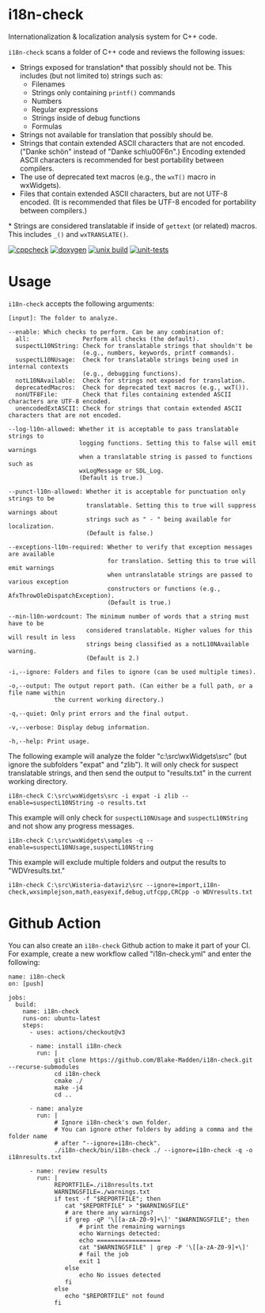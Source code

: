 # i18n-check

Internationalization & localization analysis system for C++ code.

`i18n-check` scans a folder of C++ code and reviews the following issues:
-	Strings exposed for translation\* that possibly should not be. This includes (but not limited to) strings such as:
    - Filenames
    - Strings only containing `printf()` commands
    - Numbers
    - Regular expressions
    - Strings inside of debug functions
    - Formulas
- Strings not available for translation that possibly should be.
- Strings that contain extended ASCII characters that are not encoded.
  ("Danke schön" instead of "Danke sch\u00F6n".) Encoding extended ASCII characters is recommended for
  best portability between compilers.
- The use of deprecated text macros (e.g., the `wxT()` macro in wxWidgets).
- Files that contain extended ASCII characters, but are not UTF-8 encoded.
  (It is recommended that files be UTF-8 encoded for portability between compilers.)

\* Strings are considered translatable if inside of `gettext` (or related) macros. This includes `_()` and `wxTRANSLATE()`. 

[![cppcheck](https://github.com/Blake-Madden/i18n-check/actions/workflows/cppcheck.yml/badge.svg)](https://github.com/Blake-Madden/i18n-check/actions/workflows/cppcheck.yml)
[![doxygen](https://github.com/Blake-Madden/i18n-check/actions/workflows/doxygen.yml/badge.svg)](https://github.com/Blake-Madden/i18n-check/actions/workflows/doxygen.yml)
[![unix build](https://github.com/Blake-Madden/i18n-check/actions/workflows/unix%20build.yml/badge.svg)](https://github.com/Blake-Madden/i18n-check/actions/workflows/unix%20build.yml)
[![unit-tests](https://github.com/Blake-Madden/i18n-check/actions/workflows/unit-tests.yml/badge.svg)](https://github.com/Blake-Madden/i18n-check/actions/workflows/unit-tests.yml)

# Usage

`i18n-check` accepts the following arguments:

```shellscript
[input]: The folder to analyze.

--enable: Which checks to perform. Can be any combination of:
  all:               Perform all checks (the default).
  suspectL10NString: Check for translatable strings that shouldn't be
                     (e.g., numbers, keywords, printf commands).
  suspectL10NUsage:  Check for translatable strings being used in internal contexts
                     (e.g., debugging functions).
  notL10NAvailable:  Check for strings not exposed for translation.
  deprecatedMacros:  Check for deprecated text macros (e.g., wxT()).
  nonUTF8File:       Check that files containing extended ASCII characters are UTF-8 encoded.
  unencodedExtASCII: Check for strings that contain extended ASCII characters that are not encoded.

--log-l10n-allowed: Whether it is acceptable to pass translatable strings to 
                    logging functions. Setting this to false will emit warnings
                    when a translatable string is passed to functions such as
                    wxLogMessage or SDL_Log.
                    (Default is true.)

--punct-l10n-allowed: Whether it is acceptable for punctuation only strings to be
                      translatable. Setting this to true will suppress warnings about
                      strings such as " - " being available for localization.
                      (Default is false.)

--exceptions-l10n-required: Whether to verify that exception messages are available
                            for translation. Setting this to true will emit warnings
                            when untranslatable strings are passed to various exception
                            constructors or functions (e.g., AfxThrowOleDispatchException).
                            (Default is true.)

--min-l10n-wordcount: The minimum number of words that a string must have to be
                      considered translatable. Higher values for this will result in less
                      strings being classified as a notL10NAvailable warning.
                      (Default is 2.)

-i,--ignore: Folders and files to ignore (can be used multiple times).

-o,--output: The output report path. (Can either be a full path, or a file name within
             the current working directory.)

-q,--quiet: Only print errors and the final output.

-v,--verbose: Display debug information.

-h,--help: Print usage.
```

The following example will analyze the folder "c:\src\wxWidgets\src"
(but ignore the subfolders "expat" and "zlib"). It will only check for
suspect translatable strings, and then send the output to "results.txt"
in the current working directory. 

```shellscript
i18n-check C:\src\wxWidgets\src -i expat -i zlib --enable=suspectL10NString -o results.txt
```

This example will only check for `suspectL10NUsage` and `suspectL10NString` and not show
any progress messages.

```shellscript
i18n-check C:\src\wxWidgets\samples -q --enable=suspectL10NUsage,suspectL10NString
```

This example will exclude multiple folders and output the results to "WDVresults.txt."

```shellscript
i18n-check C:\src\Wisteria-dataviz\src --ignore=import,i18n-check,wxsimplejson,math,easyexif,debug,utfcpp,CRCpp -o WDVresults.txt
```

# Github Action

You can also create an `i18n-check` Github action to make it part of your CI.
For example, create a new workflow called "i18n-check.yml" and enter the following:

```shellscript
name: i18n-check
on: [push]

jobs:
  build:
    name: i18n-check
    runs-on: ubuntu-latest
    steps:
      - uses: actions/checkout@v3

      - name: install i18n-check
        run: |
             git clone https://github.com/Blake-Madden/i18n-check.git --recurse-submodules
             cd i18n-check
             cmake ./
             make -j4
             cd ..

      - name: analyze
        run: |
             # Ignore i18n-check's own folder.
             # You can ignore other folders by adding a comma and the folder name
             # after "--ignore=i18n-check".
             ./i18n-check/bin/i18n-check ./ --ignore=i18n-check -q -o i18nresults.txt

      - name: review results
        run: |
             REPORTFILE=./i18nresults.txt
             WARNINGSFILE=./warnings.txt
             if test -f "$REPORTFILE"; then
                cat "$REPORTFILE" > "$WARNINGSFILE"
                # are there any warnings?
                if grep -qP '\[[a-zA-Z0-9]+\]' "$WARNINGSFILE"; then
                    # print the remaining warnings
                    echo Warnings detected:
                    echo ==================
                    cat "$WARNINGSFILE" | grep -P '\[[a-zA-Z0-9]+\]'
                    # fail the job
                    exit 1
                else
                    echo No issues detected
                fi
             else
                echo "$REPORTFILE" not found
             fi
```
